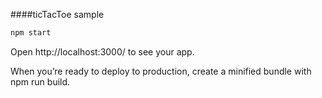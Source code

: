 ####ticTacToe sample

```` javascript
npm start
````

Open http://localhost:3000/ to see your app.


When you’re ready to deploy to production, create a minified bundle with npm run build.